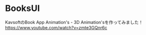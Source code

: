 # BooksUI
KavsoftのBook App Animation's - 3D Animation'sを作ってみました！
https://www.youtube.com/watch?v=zmte3GQnr6c
